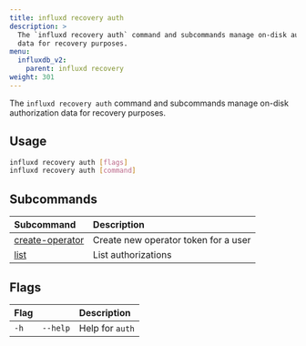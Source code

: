 ```yaml
---
title: influxd recovery auth
description: >
  The `influxd recovery auth` command and subcommands manage on-disk authorization 
  data for recovery purposes.
menu:
  influxdb_v2:
    parent: influxd recovery
weight: 301
---
```


The `influxd recovery auth` command and subcommands manage on-disk authorization 
data for recovery purposes.

## Usage
```sh
influxd recovery auth [flags]
influxd recovery auth [command]
```

## Subcommands
| Subcommand                                                                             | Description                          |
| :------------------------------------------------------------------------------------- | :----------------------------------- |
| [create-operator](/influxdb/v2/reference/cli/influxd/recovery/auth/create-operator/) | Create new operator token for a user |
| [list](/influxdb/v2/reference/cli/influxd/recovery/auth/list/)                       | List authorizations                  |

## Flags
| Flag  |          | Description     |
| :---- | :------- | :-------------- |
| `-h ` | `--help` | Help for `auth` |